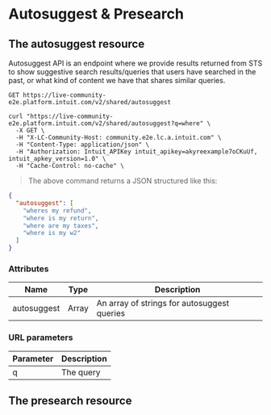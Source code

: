 # Autosuggest & Presearch

## The autosuggest resource

Autosuggest API is an endpoint where we provide results returned from STS to show suggestive search results/queries that users have searched in the past, or what kind of content we have that shares similar queries.

`GET https://live-community-e2e.platform.intuit.com/v2/shared/autosuggest`

```shell
curl "https://live-community-e2e.platform.intuit.com/v2/shared/autosuggest?q=where" \
  -X GET \
  -H "X-LC-Community-Host: community.e2e.lc.a.intuit.com" \
  -H "Content-Type: application/json" \
  -H "Authorization: Intuit_APIKey intuit_apikey=akyreexample7oCKuUf, intuit_apkey_version=1.0" \
  -H "Cache-Control: no-cache" \
```

> The above command returns a JSON structured like this:

```json
{
  "autosuggest": [
    "wheres my refund",
    "where is my return",
    "where are my taxes",
    "where is my w2"
  ]
}
```

### Attributes

Name | Type | Description
--------- | ------- | -----------
autosuggest | Array | An array of strings for autosuggest queries

### URL parameters

Parameter | Description
--------- | -----------
q | The query

## The presearch resource
